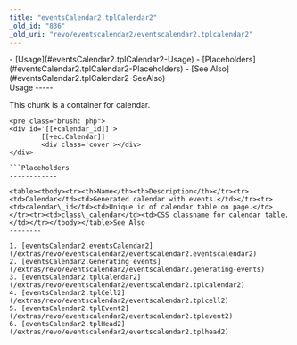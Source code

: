 ```yaml
---
title: "eventsCalendar2.tplCalendar2"
_old_id: "836"
_old_uri: "revo/eventscalendar2/eventscalendar2.tplcalendar2"
---
```


<div>- [Usage](#eventsCalendar2.tplCalendar2-Usage)
- [Placeholders](#eventsCalendar2.tplCalendar2-Placeholders)
- [See Also](#eventsCalendar2.tplCalendar2-SeeAlso)

</div>Usage
-----

This chunk is a container for calendar.

```
<pre class="brush: php">
<div id='[[+calendar_id]]'>
        [[+ec.Calendar]]
        <div class='cover'></div>
</div>

```Placeholders
------------

<table><tbody><tr><th>Name</th><th>Description</th></tr><tr><td>Calendar</td><td>Generated calendar with events.</td></tr><tr><td>calendar\_id</td><td>Unique id of calendar table on page.</td></tr><tr><td>class\_calendar</td><td>CSS classname for calendar table.</td></tr></tbody></table>See Also
--------

1. [eventsCalendar2.eventsCalendar2](/extras/revo/eventscalendar2/eventscalendar2.eventscalendar2)
2. [eventsCalendar2.Generating events](/extras/revo/eventscalendar2/eventscalendar2.generating-events)
3. [eventsCalendar2.tplCalendar2](/extras/revo/eventscalendar2/eventscalendar2.tplcalendar2)
4. [eventsCalendar2.tplCell2](/extras/revo/eventscalendar2/eventscalendar2.tplcell2)
5. [eventsCalendar2.tplEvent2](/extras/revo/eventscalendar2/eventscalendar2.tplevent2)
6. [eventsCalendar2.tplHead2](/extras/revo/eventscalendar2/eventscalendar2.tplhead2)